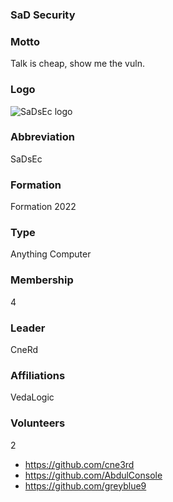 ### SaD Security

###  Motto
Talk is cheap, show me the vuln.

### Logo
![SaDsEc logo](https://avatars.githubusercontent.com/u/109635300?v=4 "SaDsEc logo")

### Abbreviation	
SaDsEc

### Formation
Formation 2022

### Type
Anything Computer

### Membership
4

### Leader
CneRd

### Affiliations
VedaLogic

### Volunteers
2



* https://github.com/cne3rd
* https://github.com/AbdulConsole
* https://github.com/greyblue9


